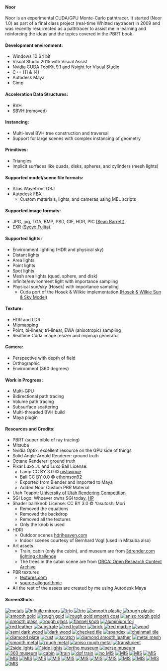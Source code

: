 
#### Noor
Noor is an experimental CUDA/GPU Monte-Carlo pathtracer.  It started (Noor 1.0) as part of a final class project (real-time Whitted raytracer) in 2009 and was recently resurrected as a pathtracer to assist me in learning and reinforcing the ideas and the topics covered in the PBRT book. 
 
#### Development environment:
* Windows 10 64 bit 
* Visual Studio 2015 with Visual Assist 
* Nvidia CUDA ToolKit 9.1 and Nsight for Visual Studio 
* C++ (11 & 14)
* Autodesk Maya
* Gimp 

#### Acceleration Data Structures:
* BVH
* SBVH (removed)

#### Instancing:
* Multi-level BVH tree construction and traversal
* Support for large scenes with complex instancing of geometry

#### Primitives:
* Triangles
* Implicit surfaces like quads, disks, spheres, and cylinders (mesh lights)

#### Supported model/scene file formats:
* Alias Wavefront OBJ
* Autodesk FBX
   * Custom materials, lights, and cameras using MEL scripts

#### Supported image formats:
* JPG, jpg, TGA, BMP, PSD, GIF, HDR, PIC [(Sean Barrett)](https://github.com/nothings/stb). 
* EXR [(Syoyo Fujita)](https://github.com/syoyo/tinyexr).

#### Supported lights:
* Environment lighting (HDR and physical sky)
* Distant lights
* Area lights
* Point lights
* Spot lights
* Mesh area lights (quad, sphere, and disk)
* Infinite/environment light with importance sampling
* Physical sun/sky (Hosek) with importance sampling  
   * Cuda port of the Hosek & Wilkie implementation [(Hosek & Wilkie Sun & Sky Model)](http://cgg.mff.cuni.cz/projects/SkylightModelling/)

#### Texture:
* HDR and LDR
* Mipmapping
* Point, bi-linear, tri-linear, EWA (anisotropic) sampling
* Realtime Cuda image resizer and mipmap generator

#### Camera:
* Perspective with depth of field
* Orthographic
* Environment (360 degrees)

#### Work in Progress:
* Multi-GPU
* Bidirectional path tracing
* Volume path tracing
* Subsurface scattering
* Multi-threaded BVH build
* Maya plugin

#### Resources and Credits: 
* PBRT (super bible of ray tracing)
* Mitsuba
* Nvidia Optix: excellent resource on the GPU side of things
* Solid Angle Arnold Renderer: ground truth
* Octane Renderer: ground truth
* Pixar Luxo Jr. and Luxo Ball License: 
   * Lamp CC BY 3.0 © [pistiwique](https://www.blendswap.com/blends/view/75677)
   * Ball CC BY 0.0 © [ethomson92](https://www.blendswap.com/blends/view/91066) 
   * Exported from Blender and Imported to Maya	
   * Added Noor Custom PBR Material
* Utah Teapot: [University of Utah Rendering Competition](https://graphics.cs.utah.edu/trc/)
* SGI Logo: Whoever owns SGI today, [HP](https://www.hpe.com/us/en/solutions/hpc-high-performance-computing.html)
* Shader ball/knob License: CC BY 3.0 © Yasutoshi Mori
   * Removed the equations
   * Removed the backdrop
   * Removed all the textures
   * Only the knob is used
* HDRI 
   * Outdoor scenes [hdriheaven.com](https://hdriheaven.com)
   * Indoor scenes courtesy of Bernhard Vogl (used in Mitsuba also)
* Art assets
   * Train, cabin (only the cabin), and museum are from [3drender.com lighting challenge](http://www.3drender.com/challenges/)
   * The trees in the cabin scene are from [ORCA: Open Research Content Archive](https://developer.nvidia.com/orca/speedtree)
* PBR textures
   * [textures.com](https://textures.com)
   * [source allegorithmic](https://source.allegorithmic.com/)
* All the rest of the assets are created by me using Autodesk Maya

#### ScreenShots:
[![metals](screenshots/50percent/metals.jpg "metals")](screenshots/100percent/metal.jpg)
[![infinite mirrors](screenshots/50percent/screenshot-12-06-2018-15-57-23.jpg "infinite mirrors")](screenshots/100percent/screenshot-12-06-2018-15-57-23.jpg)
[![trio](screenshots/50percent/screenshot-07-06-2018-11-47-47.jpg "smooth plastic")](screenshots/100percent/screenshot-07-06-2018-11-47-47.jpg)
[![trio](screenshots/50percent/screenshot-07-06-2018-14-19-36.jpg "smooth plastic")](screenshots/100percent/screenshot-07-06-2018-14-19-36.jpg)
[![smooth plastic](screenshots/50percent/screenshot-23-05-2018-10-05-35.jpg "smooth plastic")](screenshots/100percent/screenshot-23-05-2018-10-05-35.jpg)
[![rough plastic](screenshots/50percent/screenshot-23-05-2018-10-08-01.jpg "rough plastic")](screenshots/100percent/screenshot-23-05-2018-10-08-01.jpg)
[![smooth gold](screenshots/50percent/screenshot-22-05-2018-13-28-56.jpg "smooth gold")](screenshots/100percent/screenshot-22-05-2018-13-28-56.jpg)
[![rough gold](screenshots/50percent/screenshot-22-05-2018-13-27-03.jpg "rough gold")](screenshots/100percent/screenshot-22-05-2018-13-27-03.jpg)
[![rough gold smooth coat](screenshots/50percent/screenshot-22-05-2018-13-13-45.jpg "rough gold smoothcoating")](screenshots/100percent/screenshot-22-05-2018-13-13-45.jpg)
[![aniso rough gold](screenshots/50percent/screenshot-23-05-2018-10-15-17.jpg "anisotropic rough gold")](screenshots/100percent/screenshot-23-05-2018-10-15-17.jpg)
[![smooth glass](screenshots/50percent/screenshot-21-05-2018-13-47-19.jpg "smooth glass")](screenshots/100percent/screenshot-21-05-2018-13-47-19.jpg)
[![rough glass](screenshots/50percent/screenshot-29-05-2018-18-30-13.jpg "rough glass")](screenshots/100percent/screenshot-29-05-2018-18-30-13.jpg)
[![flannel knob](screenshots/50percent/screenshot-21-05-2018-12-46-57.jpg "flannel")](screenshots/100percent/screenshot-21-05-2018-12-46-57.jpg)
[![aluminium foil](screenshots/50percent/screenshot-21-05-2018-13-09-10.jpg "aluminium foil")](screenshots/100percent/screenshot-21-05-2018-13-09-10.jpg)
[![red leather](screenshots/50percent/screenshot-21-05-2018-14-21-41.jpg)](screenshots/100percent/screenshot-21-05-2018-14-21-41.jpg)
[![substrate](screenshots/50percent/screenshot-22-05-2018-15-44-15.jpg)](screenshots/100percent/screenshot-22-05-2018-15-44-15.jpg)
[![red leather](screenshots/50percent/screenshot-23-05-2018-14-34-53.jpg)](screenshots/100percent/screenshot-23-05-2018-14-34-53.jpg)
[![brick](screenshots/50percent/screenshot-23-05-2018-14-35-44.jpg)](screenshots/100percent/screenshot-23-05-2018-14-35-44.jpg)
[![red marble](screenshots/50percent/screenshot-23-05-2018-15-31-13.jpg)](screenshots/100percent/screenshot-23-05-2018-15-31-13.jpg)
[![wood](screenshots/50percent/screenshot-23-05-2018-15-34-58.jpg)](screenshots/100percent/screenshot-23-05-2018-15-34-58.jpg)
[![semi dark wood](screenshots/50percent/screenshot-23-05-2018-15-38-04.jpg)](screenshots/100percent/screenshot-23-05-2018-15-38-04.jpg)
[![dark wood](screenshots/50percent/screenshot-23-05-2018-15-39-32.jpg)](screenshots/100percent/screenshot-23-05-2018-15-39-32.jpg)
[![checked tile](screenshots/50percent/screenshot-23-05-2018-15-46-56.jpg)](screenshots/100percent/screenshot-23-05-2018-15-46-56.jpg)
[![spandex](screenshots/50percent/screenshot-23-05-2018-15-51-09.jpg)](screenshots/100percent/screenshot-23-05-2018-15-51-09.jpg)
[![chainmail tile](screenshots/50percent/screenshot-23-05-2018-15-58-59.jpg)](screenshots/100percent/screenshot-23-05-2018-15-58-59.jpg)
[![diamond plate](screenshots/50percent/screenshot-23-05-2018-15-56-55.jpg)](screenshots/100percent/screenshot-23-05-2018-15-56-55.jpg)
[![rust](screenshots/50percent/screenshot-29-05-2018-13-18-04.jpg)](screenshots/100percent/screenshot-29-05-2018-13-18-04.jpg)
[![scratch](screenshots/50percent/screenshot-29-05-2018-14-21-34.jpg)](screenshots/100percent/screenshot-29-05-2018-14-21-34.jpg)
[![diamond smooth leather](screenshots/50percent/screenshot-29-05-2018-15-12-52.jpg)](screenshots/100percent/screenshot-29-05-2018-15-12-52.jpg)
[![metal mesh](screenshots/50percent/screenshot-29-05-2018-16-00-16.jpg)](screenshots/100percent/screenshot-29-05-2018-16-00-16.jpg)
[![smooth metal](screenshots/50percent/screenshot-23-05-2018-10-28-41.jpg)](screenshots/100percent/screenshot-23-05-2018-10-28-41.jpg)
[![rough metal](screenshots/50percent/screenshot-23-05-2018-10-32-29.jpg)](screenshots/100percent/screenshot-23-05-2018-10-32-29.jpg)
[![aniso rough metal](screenshots/50percent/screenshot-23-05-2018-10-27-41.jpg)](screenshots/100percent/screenshot-23-05-2018-10-27-41.jpg)
[![translucent](screenshots/50percent/screenshot-23-05-2018-11-56-01.jpg)](screenshots/100percent/screenshot-23-05-2018-11-56-01.jpg)
[![2side lights](screenshots/50percent/screenshot-23-05-2018-12-13-36.jpg)](screenshots/100percent/screenshot-23-05-2018-12-13-36.jpg)
[![1side lights](screenshots/50percent/screenshot-23-05-2018-12-14-17.jpg)](screenshots/100percent/screenshot-23-05-2018-12-14-17.jpg)
[![ortho museum](screenshots/50percent/screenshot-23-05-2018-12-46-45.jpg "orthographic camera")](screenshots/100percent/screenshot-23-05-2018-12-46-45.jpg)
[![persp museum](screenshots/50percent/screenshot-23-05-2018-12-49-44.jpg "perspective camera")](screenshots/100percent/screenshot-23-05-2018-12-49-44.jpg)
[![360 museum](screenshots/50percent/screenshot-23-05-2018-12-52-59.jpg "360/environment camera")](screenshots/100percent/screenshot-23-05-2018-12-52-59.jpg)
[![cabin](screenshots/50percent/screenshot-23-05-2018-13-26-10.jpg "instanced trees, shadow catcher, composit")](screenshots/100percent/screenshot-23-05-2018-13-26-10.jpg)
[![train](screenshots/50percent/screenshot-23-05-2018-14-12-20.jpg "pinhole camera")](screenshots/100percent/screenshot-23-05-2018-14-12-20.jpg)
[![dof train](screenshots/50percent/screenshot-23-05-2018-14-19-09.jpg "DOF thin lens")](screenshots/100percent/screenshot-23-05-2018-14-19-09.jpg)
[![no MIS](screenshots/50percent/screenshot-26-05-2018-15-47-11.jpg "veach no MIS")](screenshots/100percent/screenshot-26-05-2018-15-47-11.jpg)
[![MIS](screenshots/50percent/screenshot-26-05-2018-15-47-17.jpg "veach MIS")](screenshots/100percent/screenshot-26-05-2018-15-47-17.jpg)
[![MIS](screenshots/50percent/screenshot-26-05-2018-18-14-15.jpg "indoors studio")](screenshots/100percent/screenshot-26-05-2018-18-14-15.jpg)
[![MIS](screenshots/50percent/screenshot-26-05-2018-18-14-22.jpg "indoors studio importance sampled test")](screenshots/100percent/screenshot-26-05-2018-18-14-22.jpg)
[![MIS](screenshots/50percent/screenshot-26-05-2018-18-15-29.jpg "indoors")](screenshots/100percent/screenshot-26-05-2018-18-15-29.jpg)
[![MIS](screenshots/50percent/screenshot-26-05-2018-18-15-35.jpg "indoors importance sampled test")](screenshots/100percent/screenshot-26-05-2018-18-15-35.jpg)
[![MIS](screenshots/50percent/screenshot-26-05-2018-18-18-04.jpg "outdoors")](screenshots/100percent/screenshot-26-05-2018-18-18-04.jpg)
[![MIS](screenshots/50percent/screenshot-26-05-2018-18-18-09.jpg "outdoors importance sampled test")](screenshots/100percent/screenshot-26-05-2018-18-18-09.jpg)
[![MIS](screenshots/50percent/screenshot-26-05-2018-18-25-14.jpg "hosek physical sun-sky mid day")](screenshots/100percent/screenshot-26-05-2018-18-25-14.jpg)
[![MIS](screenshots/50percent/screenshot-26-05-2018-18-25-20.jpg "hosek physical sun-sky mid day importance sampled test")](screenshots/100percent/screenshot-26-05-2018-18-25-20.jpg)
[![MIS](screenshots/50percent/screenshot-26-05-2018-18-25-28.jpg "hosek physical sun-sky noon")](screenshots/100percent/screenshot-26-05-2018-18-25-28.jpg)
[![MIS](screenshots/50percent/screenshot-26-05-2018-18-25-30.jpg "hosek physical sun-sky noon importance sampled test")](screenshots/100percent/screenshot-26-05-2018-18-25-30.jpg)
[![MIS](screenshots/50percent/screenshot-26-05-2018-18-25-38.jpg "hosek physical sun-sky evening")](screenshots/100percent/screenshot-26-05-2018-18-25-38.jpg)
[![MIS](screenshots/50percent/screenshot-26-05-2018-18-25-41.jpg "hosek physical sun-sky evening importance sampled test")](screenshots/100percent/screenshot-26-05-2018-18-25-41.jpg)
[![MIS](screenshots/50percent/screenshot-26-05-2018-18-25-51.jpg "hosek physical sun-sky sunset")](screenshots/100percent/screenshot-26-05-2018-18-25-51.jpg)
[![MIS](screenshots/50percent/screenshot-26-05-2018-18-25-54.jpg "hosek physical sun-sky sunset importance sampled test")](screenshots/100percent/screenshot-26-05-2018-18-25-54.jpg)
